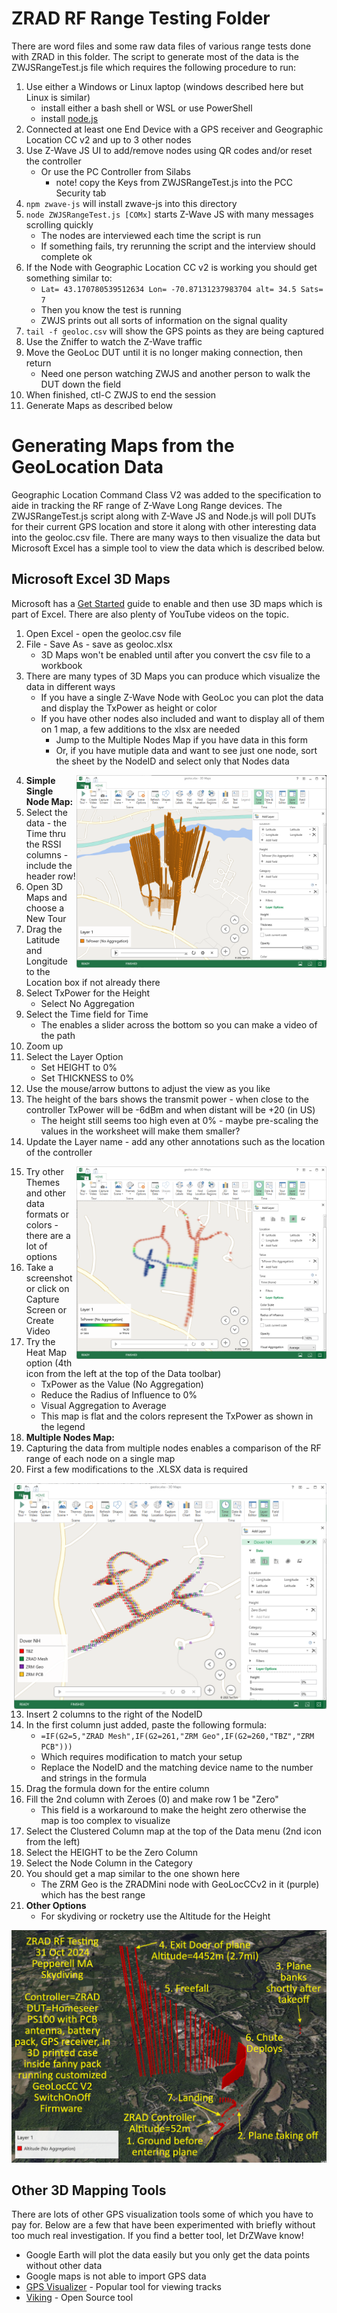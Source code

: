 # ZRAD RF Range Testing Folder

There are word files and some raw data files of various range tests done with ZRAD in this folder.
The script to generate most of the data is the ZWJSRangeTest.js file which requires the following procedure to run:

1. Use either a Windows or Linux laptop (windows described here but Linux is similar)
    - install either a bash shell or WSL or use PowerShell
    - install [node.js](https://nodejs.org/en/download)
2. Connected at least one End Device with a GPS receiver and Geographic Location CC v2 and up to 3 other nodes
3. Use Z-Wave JS UI to add/remove nodes using QR codes and/or reset the controller
    - Or use the PC Controller from Silabs 
        - note! copy the Keys from ZWJSRangeTest.js into the PCC Security tab 
4. ```npm zwave-js``` will install zwave-js into this directory
5. ```node ZWJSRangeTest.js [COMx]``` starts Z-Wave JS with many messages scrolling quickly
    - The nodes are interviewed each time the script is run
    - If something fails, try rerunning the script and the interview should complete ok
6. If the Node with Geographic Location CC v2 is working you should get something similar to:
    - ```Lat= 43.170780539512634 Lon= -70.87131237983704 alt= 34.5 Sats= 7```
    - Then you know the test is running
    - ZWJS prints out all sorts of information on the signal quality
7. ```tail -f geoloc.csv``` will show the GPS points as they are being captured
8. Use the Zniffer to watch the Z-Wave traffic
9. Move the GeoLoc DUT until it is no longer making connection, then return
    - Need one person watching ZWJS and another person to walk the DUT down the field
10. When finished, ctl-C ZWJS to end the session
11. Generate Maps as described below

# Generating Maps from the GeoLocation Data

Geographic Location Command Class V2 was added to the specification to aide in tracking the RF range of Z-Wave Long Range devices.
The ZWJSRangeTest.js script along with Z-Wave JS and Node.js will poll DUTs for their current GPS location and store it along with other interesting data into the geoloc.csv file.
There are many ways to then visualize the data but Microsoft Excel has a simple tool to view the data which is described below.

## Microsoft Excel 3D Maps

Microsoft has a [Get Started](https://support.microsoft.com/en-us/office/get-started-with-3d-maps-6b56a50d-3c3e-4a9e-a527-eea62a387030) guide to enable and then use 3D maps which is part of Excel.
There are also plenty of YouTube videos on the topic.

1. Open Excel - open the geoloc.csv file
2. File - Save As - save as geoloc.xlsx
    - 3D Maps won't be enabled until after you convert the csv file to a workbook
3. There are many types of 3D Maps you can produce which visualize the data in different ways
    - If you have a single Z-Wave Node with GeoLoc you can plot the data and display the TxPower as height or color
    - If you have other nodes also included and want to display all of them on 1 map, a few additions to the xlsx are needed
        - Jump to the Multiple Nodes Map if you have data in this form
        - Or, if you have mutiple data and want to see just one node, sort the sheet by the NodeID and select only that Nodes data

<img src="./pix/SingleNodeTxPowerHeight.png" width="400" align="right"/>

4. **Simple Single Node Map:**
5. Select the data - the Time thru the RSSI columns - include the header row!
6. Open 3D Maps and choose a New Tour
7. Drag the Latitude and Longitude to the Location box if not already there
8. Select TxPower for the Height
    - Select No Aggregation
9. Select the Time field for Time
    - The enables a slider across the bottom so you can make a video of the path
10. Zoom up
11. Select the Layer Option
    - Set HEIGHT to 0%
    - Set THICKNESS to 0%
12. Use the mouse/arrow buttons to adjust the view as you like
13. The height of the bars shows the transmit power - when close to the controller TxPower will be -6dBm and when distant will be +20 (in US)
    - The height still seems too high even at 0% - maybe pre-scaling the values in the worksheet will make them smaller?
14. Update the Layer name - add any other annotations such as the location of the controller

<img src="./pix/SingleNodeHeatMap.png" width="400" align="right"/>

15. Try other Themes and other data formats or colors - there are a lot of options
16. Take a screenshot or click on Capture Screen or Create Video
16. Try the Heat Map option (4th icon from the left at the top of the Data toolbar)
    - TxPower as the Value (No Aggregation)
    - Reduce the Radius of Influence to 0%
    - Visual Aggregation to Average
    - This map is flat and the colors represent the TxPower as shown in the legend
10. **Multiple Nodes Map:**
11. Capturing the data from multiple nodes enables a comparison of the RF range of each node on a single map
12. First a few modifications to the .XLSX data is required

[<img src="./pix/MultipleNodes.png" width="500" align="right"/>](./pix/MultipleNodes.png)

13. Insert 2 columns to the right of the NodeID 
14. In the first column just added, paste the following formula:
    - ```=IF(G2=5,"ZRAD Mesh",IF(G2=261,"ZRM Geo",IF(G2=260,"TBZ","ZRM PCB")))```
    - Which requires modification to match your setup
    - Replace the NodeID and the matching device name to the number and strings in the formula
15. Drag the formula down for the entire column
16. Fill the 2nd column with Zeroes (0) and make row 1 be "Zero"
    - This field is a workaround to make the height zero otherwise the map is too complex to visualize
17. Select the Clustered Column map at the top of the Data menu (2nd icon from the left)
17. Select the HEIGHT to be the Zero Column
18. Select the Node Column in the Category
19. You should get a map similar to the one shown here
    - The ZRM Geo is the ZRADMini node with GeoLocCCv2 in it (purple) which has the best range
20. **Other Options**
    - For skydiving or rocketry use the Altitude for the Height

![skydiving](202410SkyDiveAnnotated.png)

## Other 3D Mapping Tools

There are lots of other GPS visualization tools some of which you have to pay for. 
Below are a few that have been experimented with briefly without too much real investigation. 
If you find a better tool, let DrZWave know!

- Google Earth will plot the data easily but you only get the data points without other data
- Google maps is not able to import GPS data
- [GPS Visualizer](https://www.gpsvisualizer.com/) - Popular tool for viewing tracks
- [Viking](https://sourceforge.net/projects/viking/) - Open Source tool
